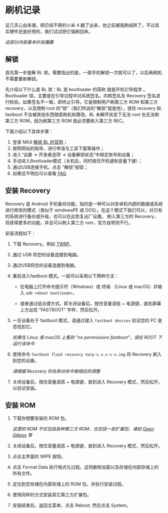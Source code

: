 # 刷机记录

这几天心血来潮，把已经不用的小米 4 翻了出来，他之前被我刷成砖了，不过其实硬件还是好用的，我们试试把它强刷回来。

*这部分内容基本抄自魔趣*

## 解锁

首先第一步是解 BL 锁。需要指出的是，一部手机解锁一次就可以了，以后再刷机不需要重新解锁。

先介绍以下什么是 BL 锁：BL 是 bootloader 的简称 就是开机引导程序 。Bootloader 锁，主要是在引导过程中对系统签名，内核签名及 Recovery 签名进行检验。如果签名不一致，即终止引导。它是限制用户刷第三方 ROM 和第三方 recovery，以及限制 root 的“锁”（我们所说的“解锁”就是他），锁住 recovery 和 fastboot 不会被其他东西随意刷机和篡改。BL 未解开状态下无法 root 也无法刷第三方 ROM。因为刷第三方 ROM 就必须要刷入第三方 REC。

下面介绍以下具体步骤：

1. 登录 MIUI [解锁 BL 的官网](https://www.miui.com/unlock/)；
2. 按照网站的指导，进行申请与工具下载等操作；
3. 进入“设置 -> 开发者选项 -> 设备解锁状态”中绑定账号和设备；
4. 手动进入Bootloader模式（关机后，同时按住开机键和音量下键）；
5. 通过USB连接手机，点击 “解锁”按钮；
6. 如果还不明白可以查看 [FAQ](https://www.xiaomi.cn/post/17982230)

## 安装 Recovery

Recovery 是 Android 手机备份功能，指的是一种可以对安卓机内部的数据或系统进行修改的模式（类似于 windowsPE 或 DOS）。在这个模式下我们可以，对已有的系统进行备份或升级，也可以在此恢复出厂设置。 刷入第三方的 Recovery，将获得更多的功能，并且可以刷入第三方 rom，官方自带则不行。

安装流程如下：

1. 下载 Recovery。例如 [TWRP](https://twrp.me/)。

2. 通过 USB 将您的设备连接到电脑。

3. 通过USB将您的设备连接到电脑。

4. 重启进入fastboot 模式。一般可以采用以下两种方法：

   - 在电脑上打开命令提示符（Windows）或 终端 （Linux 或 macOS）并输入 `adb reboot bootloader`。

   - 或者通过组合键方式。即关闭设备后，按住音量调低 + 电源键，直到屏幕上方出现 “FASTBOOT” 字样，然后松开。

5. 一旦设备处于 fastboot 模式，请通过键入 `fastboot devices` 验证您的 PC 是否找到它。

   *如果在 Linux 或 macOS 上看到 "no permissions fastboot"，请在 ROOT 下运行该命令*

6. 使用命令 `fastboot flash recovery twrp-x.x.x-x-x.img` 将 Recovery 刷入到您的设备。

   *请根据 Recovery 的名称对命令做相应的调整*

7. 关闭设备后，按住音量调高 + 电源键，直到进入 Recovery 模式，然后松开，以验证安装。

## 安装 ROM

1. 下载你想要安装的 ROM 包。

   *这里的 ROM 不仅包括各种第三方 ROM，也包括一些扩展包，诸如 [Open GApps](https://opengapps.org/) 等*

2. 关闭设备后，按住音量调高 + 电源键，直到进入 Recovery 模式，然后松开。

3. 点击主界面的 WIPE 按钮。

4. 点击 Format Data 执行格式化过程。这将删除加密以及存储在内部存储上的所有文件。

5. 定位到您存储在内部存储上的 ROM 包，并执行安装过程。

6. 使用同样的方式安装其它第三方扩展包。

7. 安装结束后，返回主菜单，点击 Reboot, 然后点击 System。